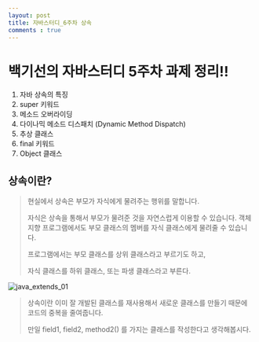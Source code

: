 ```yaml
---
layout: post
title: 자바스터디_6주차 상속
comments : true
---
```


# 백기선의 자바스터디 5주차 과제 정리!!


1. 자바 상속의 특징
2. super 키워드
3. 메소드 오버라이딩
4. 다이나믹 메소드 디스패치 (Dynamic Method Dispatch)
5. 추상 클래스
6. final 키워드
7. Object 클래스



## 상속이란?
> 현실에서 상속은 부모가 자식에게 물려주는 행위를 말합니다.
> 
> 자식은 상속을 통해서 부모가 물려준 것을 자연스럽게 이용할 수 있습니다.
> 객체 지향 프로그램에서도 부모 클래스의 멤버를 자식 클래스에게 물려줄 수 있습니다.
> 
> 프로그램에서는 부모 클래스를 상위 클래스라고 부르기도 하고,
> 
> 자식 클래스를 하위 클래스, 또는 파생 클래스라고 부른다.
>

![java_extends_01](/assets/java_study/java_extends_01.jpg)


> 상속이란 이미 잘 개발된 클래스를 재사용해서 새로운 클래스를 만들기 때문에
>  코드의 중복을 줄여줍니다. 
> 
> 만일 field1, field2, method2() 를 가지는 클래스를 작성한다고 생각해봅시다.